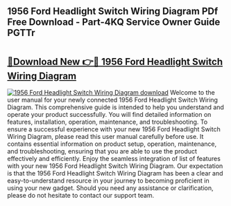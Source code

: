 ## 1956 Ford Headlight Switch Wiring Diagram PDf Free Download - Part-4KQ Service Owner Guide PGTTr

# <h2><a href="http://dfm3js.blite.top/?on=1956+Ford+Headlight+Switch+Wiring+Diagram">🔗Download New 👉🔴 1956 Ford Headlight Switch Wiring Diagram</a></h2>

[![1956 Ford Headlight Switch Wiring Diagram download](https://i.imgur.com/lujVjoI.png)](http://dfm3js.blite.top/?on=1956+Ford+Headlight+Switch+Wiring+Diagram)
Welcome to the user manual for your newly connected 1956 Ford Headlight Switch Wiring Diagram. This comprehensive guide is intended to help you understand and operate your product successfully. You will find detailed information on features, installation, operation, maintenance, and troubleshooting. To ensure a successful experience with your new 1956 Ford Headlight Switch Wiring Diagram, please read this user manual carefully before use. It contains essential information on product setup, operation, maintenance, and troubleshooting, ensuring that you are able to use the product effectively and efficiently. Enjoy the seamless integration of list of features with your new 1956 Ford Headlight Switch Wiring Diagram. Our expectation is that the 1956 Ford Headlight Switch Wiring Diagram has been a clear and easy-to-understand resource in your journey to becoming proficient in using your new gadget. Should you need any assistance or clarification, please do not hesitate to contact our support team.
